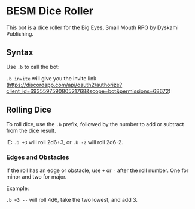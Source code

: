 # BESM Dice Roller

This bot is a dice roller for the Big Eyes, Small Mouth RPG by Dyskami Publishing.

## Syntax

Use `.b` to call the bot:

`.b invite` will give you the invite link (https://discordapp.com/api/oauth2/authorize?client_id=693559759080521768&scope=bot&permissions=68672)

## Rolling Dice

To roll dice, use the `.b` prefix, followed by the number to add or subtract from the dice result.

IE: `.b +3` will roll 2d6+3, or `.b -2` will roll 2d6-2.

### Edges and Obstacles

If the roll has an edge or obstacle, use `+` or `-` after the roll number. One for minor and two for major.

Example:

`.b +3 --` will roll 4d6, take the two lowest, and add 3.
